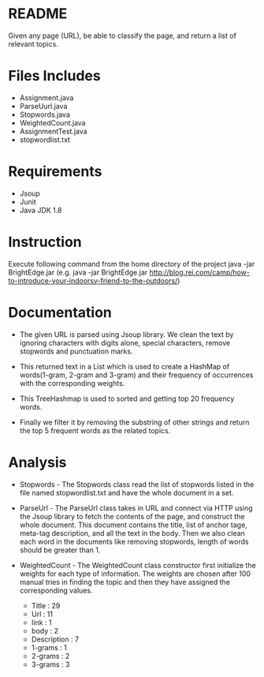 README
=========

Given any page (URL), be able to classify the page, and return a list of relevant topics.

Files Includes
==========
* Assignment.java
* ParseUurl.java
* Stopwords.java
* WeightedCount.java
* AssignmentTest.java
* stopwordlist.txt

Requirements
=========

* Jsoup
* Junit
* Java JDK 1.8

Instruction
=========

Execute following command from the home directory of the project java -jar BrightEdge.jar
(e.g. java -jar BrightEdge.jar http://blog.rei.com/camp/how-to-introduce-your-indoorsy-friend-to-the-outdoors/)

Documentation
=========

* The given URL is parsed using Jsoup library. We clean the text by ignoring characters with digits alone, special characters, remove stopwords and punctuation marks.

* This returned text in a List which is used to create a HashMap of words(1-gram, 2-gram and 3-gram) and their frequency of occurrences with the corresponding weights.

* This TreeHashmap is used to sorted and getting top 20 frequency words.

* Finally we filter it by removing the substring of other strings and return the top 5 frequent words as the related topics.

Analysis
======

* Stopwords - The Stopwords class read the list of stopwords listed in the file named stopwordlist.txt and have
the whole document in a set.

* ParseUrl - The ParseUrl class takes in URL and connect via HTTP using the Jsoup library to fetch the contents of the page,
 and construct the whole document. This document contains the title, list of anchor tage, meta-tag description, and all the text in the body.
 Then we also clean each word in the documents like removing stopwords, length of words should be greater than 1.

* WeightedCount - The WeightedCount class constructor first initialize the weights for each type of information.
The weights are chosen after 100 manual tries in finding the topic and then they have assigned the corresponding
values.

    * Title : 29
    * Url : 11
    * link : 1
    * body : 2
    * Description : 7
    * 1-grams : 1
    * 2-grams : 2
    * 3-grams : 3
